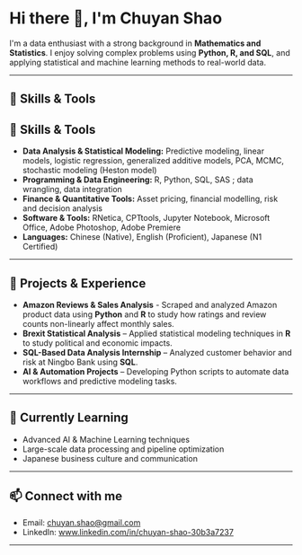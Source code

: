 # Hi there 👋, I'm Chuyan Shao

I'm a data enthusiast with a strong background in **Mathematics and Statistics**. I enjoy solving complex problems using **Python, R, and SQL**, and applying statistical and machine learning methods to real-world data.

---

## 🔧 Skills & Tools


## 🔧 Skills & Tools

- **Data Analysis & Statistical Modeling:** Predictive modeling, linear models, logistic regression, generalized additive models, PCA, MCMC, stochastic modeling (Heston model)  
- **Programming & Data Engineering:** R, Python, SQL, SAS ; data wrangling, data integration 
- **Finance & Quantitative Tools:** Asset pricing, financial modelling,  risk and decision analysis  
- **Software & Tools:** RNetica, CPTtools, Jupyter Notebook, Microsoft Office, Adobe Photoshop, Adobe Premiere  
- **Languages:** Chinese (Native), English (Proficient), Japanese (N1 Certified)  

---

## 🚀 Projects & Experience

- **Amazon Reviews & Sales Analysis** - Scraped and analyzed Amazon product data using **Python** and **R** to study how ratings and review counts non-linearly affect monthly sales.
- **Brexit Statistical Analysis** – Applied statistical modeling techniques in **R** to study political and economic impacts.  
- **SQL-Based Data Analysis Internship** – Analyzed customer behavior and risk at Ningbo Bank using **SQL**.  
- **AI & Automation Projects** – Developing Python scripts to automate data workflows and predictive modeling tasks.  

---

## 🌱 Currently Learning

- Advanced AI & Machine Learning techniques  
- Large-scale data processing and pipeline optimization  
- Japanese business culture and communication  

---

## 📫 Connect with me

- Email: chuyan.shao@gmail.com  
- LinkedIn: www.linkedin.com/in/chuyan-shao-30b3a7237  

---



<!--
**cshao28/cshao28** is a ✨ _special_ ✨ repository because its `README.md` (this file) appears on your GitHub profile.

Here are some ideas to get you started:

- 🔭 I’m currently working on ...
- 🌱 I’m currently learning ...
- 👯 I’m looking to collaborate on ...
- 🤔 I’m looking for help with ...
- 💬 Ask me about ...
- 📫 How to reach me: ...
- 😄 Pronouns: ...
- ⚡ Fun fact: ...
-->
